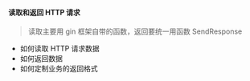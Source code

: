 #### 读取和返回 HTTP 请求
> 读取主要用 gin 框架自带的函数，返回要统一用函数 SendResponse
- 如何读取 HTTP 请求数据
- 如何返回数据
- 如何定制业务的返回格式